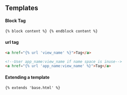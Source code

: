 ## Templates

#### Block Tag
```html
{% block content %} {% endblock content %}
```
#### url tag
```html
<a href="{% url 'view_name' %}">Tag</a>

<!--User app_name:view_name if name space is inuse-->
<a href="{% url 'app_name:view_name' %}">Tag</a>

```

#### Extending a template
```html
{% extends 'base.html' %}
```
